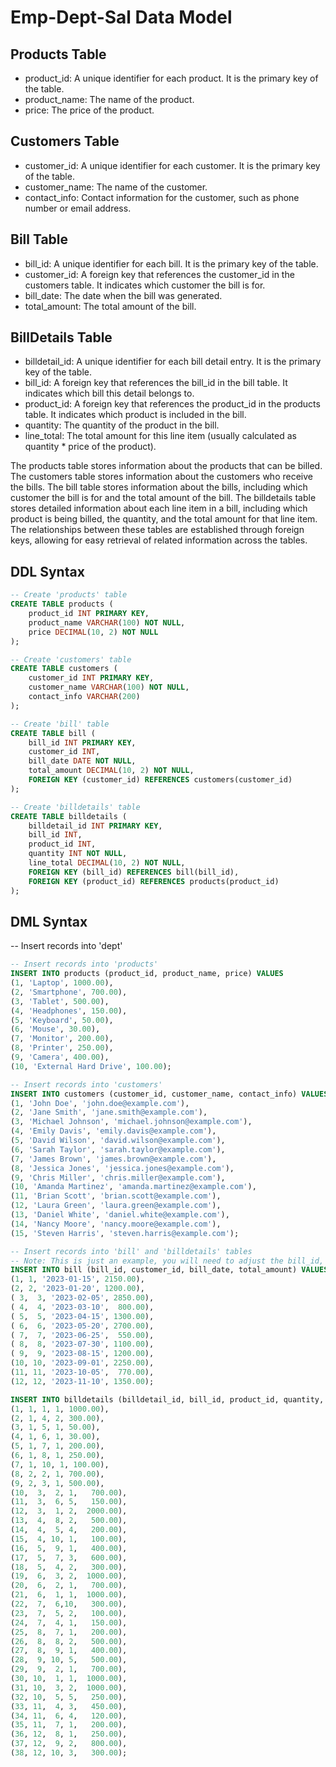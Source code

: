 # Emp-Dept-Sal Data Model
## Products Table
* product_id: A unique identifier for each product. It is the primary key of the table.
* product_name: The name of the product.
* price: The price of the product.
## Customers Table
* customer_id: A unique identifier for each customer. It is the primary key of the table.
* customer_name: The name of the customer.
* contact_info: Contact information for the customer, such as phone number or email address.
## Bill Table
* bill_id: A unique identifier for each bill. It is the primary key of the table.
* customer_id: A foreign key that references the customer_id in the customers table. It indicates which customer the bill is for.
* bill_date: The date when the bill was generated.
* total_amount: The total amount of the bill.
## BillDetails Table
* billdetail_id: A unique identifier for each bill detail entry. It is the primary key of the table.
* bill_id: A foreign key that references the bill_id in the bill table. It indicates which bill this detail belongs to.
* product_id: A foreign key that references the product_id in the products table. It indicates which product is included in the bill.
* quantity: The quantity of the product in the bill.
* line_total: The total amount for this line item (usually calculated as quantity * price of the product).

The products table stores information about the products that can be billed. The customers table stores information about the customers who receive the bills. The bill table stores information about the bills, including which customer the bill is for and the total amount of the bill. The billdetails table stores detailed information about each line item in a bill, including which product is being billed, the quantity, and the total amount for that line item. The relationships between these tables are established through foreign keys, allowing for easy retrieval of related information across the tables.

## DDL Syntax

```sql
-- Create 'products' table
CREATE TABLE products (
    product_id INT PRIMARY KEY,
    product_name VARCHAR(100) NOT NULL,
    price DECIMAL(10, 2) NOT NULL
);

-- Create 'customers' table
CREATE TABLE customers (
    customer_id INT PRIMARY KEY,
    customer_name VARCHAR(100) NOT NULL,
    contact_info VARCHAR(200)
);

-- Create 'bill' table
CREATE TABLE bill (
    bill_id INT PRIMARY KEY,
    customer_id INT,
    bill_date DATE NOT NULL,
    total_amount DECIMAL(10, 2) NOT NULL,
    FOREIGN KEY (customer_id) REFERENCES customers(customer_id)
);

-- Create 'billdetails' table
CREATE TABLE billdetails (
    billdetail_id INT PRIMARY KEY,
    bill_id INT,
    product_id INT,
    quantity INT NOT NULL,
    line_total DECIMAL(10, 2) NOT NULL,
    FOREIGN KEY (bill_id) REFERENCES bill(bill_id),
    FOREIGN KEY (product_id) REFERENCES products(product_id)
);


```

## DML Syntax

-- Insert records into 'dept'
```sql
-- Insert records into 'products'
INSERT INTO products (product_id, product_name, price) VALUES
(1, 'Laptop', 1000.00),
(2, 'Smartphone', 700.00),
(3, 'Tablet', 500.00),
(4, 'Headphones', 150.00),
(5, 'Keyboard', 50.00),
(6, 'Mouse', 30.00),
(7, 'Monitor', 200.00),
(8, 'Printer', 250.00),
(9, 'Camera', 400.00),
(10, 'External Hard Drive', 100.00);

-- Insert records into 'customers'
INSERT INTO customers (customer_id, customer_name, contact_info) VALUES
(1, 'John Doe', 'john.doe@example.com'),
(2, 'Jane Smith', 'jane.smith@example.com'),
(3, 'Michael Johnson', 'michael.johnson@example.com'),
(4, 'Emily Davis', 'emily.davis@example.com'),
(5, 'David Wilson', 'david.wilson@example.com'),
(6, 'Sarah Taylor', 'sarah.taylor@example.com'),
(7, 'James Brown', 'james.brown@example.com'),
(8, 'Jessica Jones', 'jessica.jones@example.com'),
(9, 'Chris Miller', 'chris.miller@example.com'),
(10, 'Amanda Martinez', 'amanda.martinez@example.com'),
(11, 'Brian Scott', 'brian.scott@example.com'),
(12, 'Laura Green', 'laura.green@example.com'),
(13, 'Daniel White', 'daniel.white@example.com'),
(14, 'Nancy Moore', 'nancy.moore@example.com'),
(15, 'Steven Harris', 'steven.harris@example.com');

-- Insert records into 'bill' and 'billdetails' tables
-- Note: This is just an example, you will need to adjust the bill_id, customer_id, product_id, quantity, and line_total based on your actual data and billing logic.
INSERT INTO bill (bill_id, customer_id, bill_date, total_amount) VALUES
(1, 1, '2023-01-15', 2150.00),
(2, 2, '2023-01-20', 1200.00),
( 3,  3, '2023-02-05', 2850.00),
( 4,  4, '2023-03-10',  800.00),
( 5,  5, '2023-04-15', 1300.00),
( 6,  6, '2023-05-20', 2700.00),
( 7,  7, '2023-06-25',  550.00),
( 8,  8, '2023-07-30', 1100.00),
( 9,  9, '2023-08-15', 1200.00),
(10, 10, '2023-09-01', 2250.00),
(11, 11, '2023-10-05',  770.00),
(12, 12, '2023-11-10', 1350.00);

INSERT INTO billdetails (billdetail_id, bill_id, product_id, quantity, line_total) VALUES
(1, 1, 1, 1, 1000.00),
(2, 1, 4, 2, 300.00),
(3, 1, 5, 1, 50.00),
(4, 1, 6, 1, 30.00),
(5, 1, 7, 1, 200.00),
(6, 1, 8, 1, 250.00),
(7, 1, 10, 1, 100.00),
(8, 2, 2, 1, 700.00),
(9, 2, 3, 1, 500.00),
(10,  3,  2, 1,   700.00),
(11,  3,  6, 5,   150.00),
(12,  3,  1, 2,  2000.00),
(13,  4,  8, 2,   500.00),
(14,  4,  5, 4,   200.00),
(15,  4, 10, 1,   100.00),
(16,  5,  9, 1,   400.00),
(17,  5,  7, 3,   600.00),
(18,  5,  4, 2,   300.00),
(19,  6,  3, 2,  1000.00),
(20,  6,  2, 1,   700.00),
(21,  6,  1, 1,  1000.00),
(22,  7,  6,10,   300.00),
(23,  7,  5, 2,   100.00),
(24,  7,  4, 1,   150.00),
(25,  8,  7, 1,   200.00),
(26,  8,  8, 2,   500.00),
(27,  8,  9, 1,   400.00),
(28,  9, 10, 5,   500.00),
(29,  9,  2, 1,   700.00),
(30, 10,  1, 1,  1000.00),
(31, 10,  3, 2,  1000.00),
(32, 10,  5, 5,   250.00),
(33, 11,  4, 3,   450.00),
(34, 11,  6, 4,   120.00),
(35, 11,  7, 1,   200.00),
(36, 12,  8, 1,   250.00),
(37, 12,  9, 2,   800.00),
(38, 12, 10, 3,   300.00);
```
